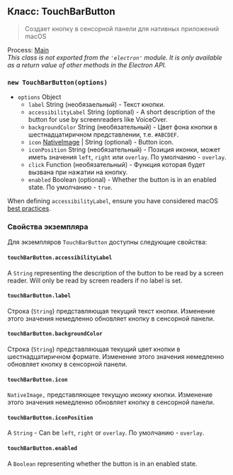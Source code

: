 ## Класс: TouchBarButton

> Создает кнопку в сенсорной панели для нативных приложений macOS

Process: [Main](../glossary.md#main-process)<br /> _This class is not exported from the `'electron'` module. It is only available as a return value of other methods in the Electron API._

### `new TouchBarButton(options)`

* `options` Object
  * `label` String (необязаельный) - Текст кнопки.
  * `accessibilityLabel` String (optional) - A short description of the button for use by screenreaders like VoiceOver.
  * `backgroundColor` String (необязательный) - Цвет фона кнопки в шестнадцатиричном представлении, т.е. `#ABCDEF`.
  * `icon` [NativeImage](native-image.md) | String (optional) - Button icon.
  * `iconPosition` String (необязательный) - Позиция иконки, может иметь значения `left`, `right` или `overlay`. По умолчанию - `overlay`.
  * `click` Function (необязательный) - Функция которая будет вызвана при нажатии на кнопку.
  * `enabled` Boolean (optional) - Whether the button is in an enabled state.  По умолчанию - `true`.

When defining `accessibilityLabel`, ensure you have considered macOS [best practices](https://developer.apple.com/documentation/appkit/nsaccessibilitybutton/1524910-accessibilitylabel?language=objc).

### Свойства экземпляра

Для экземпляров `TouchBarButton` доступны следующие свойства:

#### `touchBarButton.accessibilityLabel`

A `String` representing the description of the button to be read by a screen reader. Will only be read by screen readers if no label is set.

#### `touchBarButton.label`

Строка (`String`) представляющая текущий текст кнопки. Изменение этого значения немедленно обновляет кнопку в сенсорной панели.

#### `touchBarButton.backgroundColor`

Строка (`String`) представляющая текущий цвет кнопки в шестнадцатиричном формате. Изменение этого значения немедленно обновляет кнопку в сенсорной панели.

#### `touchBarButton.icon`

`NativeImage,` представляющее текущую иконку кнопки. Изменение этого значения немедленно обновляет кнопку в сенсорной панели.

#### `touchBarButton.iconPosition`

A `String` - Can be `left`, `right` or `overlay`.  По умолчанию - `overlay`.

#### `touchBarButton.enabled`

A `Boolean` representing whether the button is in an enabled state.
